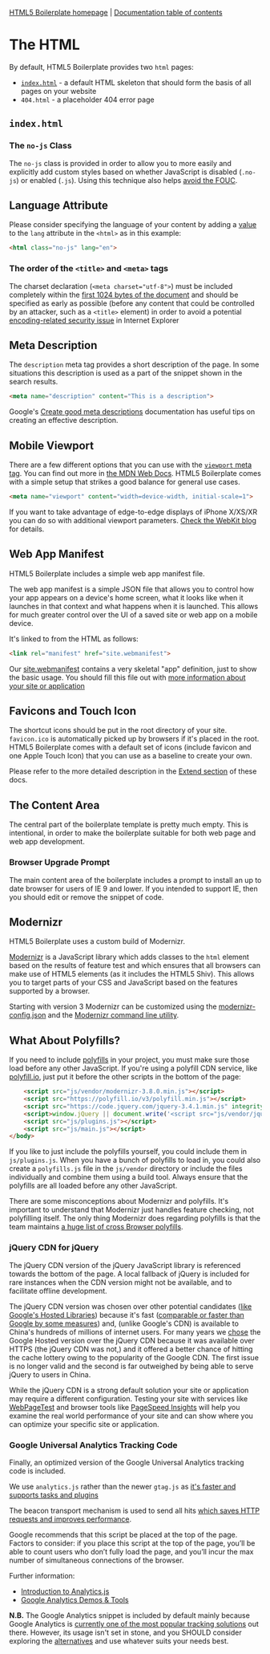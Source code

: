 [HTML5 Boilerplate homepage](https://html5boilerplate.com/) | [Documentation
table of contents](TOC.md)

# The HTML

By default, HTML5 Boilerplate provides two `html` pages:

* [`index.html`](#indexhtml) - a default HTML skeleton that should form the
  basis of all pages on your website
* `404.html` - a placeholder 404 error page


## `index.html`


### The `no-js` Class

The `no-js` class is provided in order to allow you to more easily and
explicitly add custom styles based on whether JavaScript is disabled
(`.no-js`) or enabled (`.js`). Using this technique also helps [avoid the
FOUC](https://www.paulirish.com/2009/avoiding-the-fouc-v3/).


## Language Attribute

Please consider specifying the language of your content by adding a [value](https://www.iana.org/assignments/language-subtag-registry/language-subtag-registry) to the `lang`
attribute in the `<html>` as in this example:

```html
<html class="no-js" lang="en">
```

### The order of the `<title>` and `<meta>` tags

The charset declaration (`<meta charset="utf-8">`) must be included completely 
within the [first 1024 bytes of the document](https://www.whatwg.org/specs/web-apps/current-work/multipage/semantics.html#charset)
and should be specified as early as possible (before any content that could
be controlled by an attacker, such as a `<title>` element) in order to avoid a 
potential [encoding-related security issue](https://code.google.com/archive/p/doctype-mirror/wikis/ArticleUtf7.wiki)
in Internet Explorer

## Meta Description

The `description` meta tag provides a short description of the page. 
In some situations this description is used as a part of the snippet 
shown in the search results.

```html
<meta name="description" content="This is a description">
```

Google's [Create good meta descriptions](https://support.google.com/webmasters/answer/35624?hl=en#meta-descriptions)
documentation has useful tips on creating an effective description.

## Mobile Viewport

There are a few different options that you can use with the [`viewport` meta
tag](https://docs.google.com/present/view?id=dkx3qtm_22dxsrgcf4 "Viewport and
Media Queries - The Complete Idiot's Guide"). You can find out more in [the
MDN Web Docs](https://developer.mozilla.org/en-US/docs/Mozilla/Mobile/Viewport_meta_tag).
HTML5 Boilerplate comes with a simple setup that strikes a good balance for general use cases.

```html
<meta name="viewport" content="width=device-width, initial-scale=1">
```

If you want to take advantage of edge-to-edge displays of iPhone X/XS/XR you can do
so with additional viewport parameters. [Check the WebKit blog](https://webkit.org/blog/7929/designing-websites-for-iphone-x/) 
for details.

## Web App Manifest

HTML5 Boilerplate includes a simple web app manifest file. 

The web app manifest is a simple JSON file that allows you to control how your 
app appears on a device's home screen, what it looks like when it launches
in that context and what happens when it is launched. This allows for much greater
control over the UI of a saved site or web app on a mobile device. 

It's linked to from the HTML as follows:

```html
<link rel="manifest" href="site.webmanifest">
```
Our [site.webmanifest](https://github.com/h5bp/html5-boilerplate/blob/master/src/site.webmanifest) contains a very skeletal "app" definition, just to show the basic usage. 
You should fill this file out with [more information about your site or application](https://developer.mozilla.org/en-US/docs/Web/Manifest)

## Favicons and Touch Icon

The shortcut icons should be put in the root directory of your site. `favicon.ico` 
is automatically picked up by browsers if it's placed in the root.  HTML5
Boilerplate comes with a default set of icons (include favicon and one Apple
Touch Icon) that you can use as a baseline to create your own.

Please refer to the more detailed description in the [Extend section](extend.md)
of these docs.

## The Content Area

The central part of the boilerplate template is pretty much empty. This is
intentional, in order to make the boilerplate suitable for both web page and
web app development.

### Browser Upgrade Prompt

The main content area of the boilerplate includes a prompt to install an up to
date browser for users of IE 9 and lower. If you intended to support IE, then you
should edit or remove the snippet of code.

## Modernizr

HTML5 Boilerplate uses a custom build of Modernizr.

[Modernizr](https://modernizr.com/) is a JavaScript library which adds classes to
the `html` element based on the results of feature test and which ensures that
all browsers can make use of HTML5 elements (as it includes the HTML5 Shiv).
This allows you to target parts of your CSS and JavaScript based on the
features supported by a browser.

Starting with version 3 Modernizr can be customized using the [modernizr-config.json](https://github.com/h5bp/html5-boilerplate/blob/master/modernizr-config.json) and the
[Modernizr command line utility](https://www.npmjs.com/package/modernizr-cli). 

## What About Polyfills?

If you need to include [polyfills](https://remysharp.com/2010/10/08/what-is-a-polyfill)
in your project, you must make sure those load before any other JavaScript. If you're
using a polyfill CDN service, like [polyfill.io](https://polyfill.io/),
just put it before the other scripts in the bottom of the page:

```html
    <script src="js/vendor/modernizr-3.8.0.min.js"></script>
    <script src="https://polyfill.io/v3/polyfill.min.js"></script>
    <script src="https://code.jquery.com/jquery-3.4.1.min.js" integrity="sha256-CSXorXvZcTkaix6Yvo6HppcZGetbYMGWSFlBw8HfCJo=" crossorigin="anonymous"></script>
    <script>window.jQuery || document.write('<script src="js/vendor/jquery-3.4.1.min.js"><\/script>')</script>
    <script src="js/plugins.js"></script>
    <script src="js/main.js"></script>
</body>
```

If you like to just include the polyfills yourself, you could include them in
`js/plugins.js`. When you have a bunch of polyfills to load in, you could
also create a `polyfills.js` file in the `js/vendor` directory or include the files 
individually and combine them using a build tool. Always ensure that the polyfills 
are all loaded before any other JavaScript.

There are some misconceptions about Modernizr and polyfills. It's important
to understand that Modernizr just handles feature checking, not polyfilling
itself. The only thing Modernizr does regarding polyfills is that the team
maintains [a huge list of cross Browser polyfills](https://github.com/Modernizr/Modernizr/wiki/HTML5-Cross-Browser-Polyfills).

### jQuery CDN for jQuery

The jQuery CDN version of the jQuery JavaScript library is referenced towards
the bottom of the page. A local fallback of jQuery is included for rare instances
when the CDN version might not be available, and to facilitate offline
development.

The jQuery CDN version was chosen over other potential candidates
([like Google's Hosted Libraries](https://developers.google.com/speed/libraries/))
because it's fast ([comparable or faster than Google by some
measures](https://www.cdnperf.com/#jsdelivr,cdnjs,google,yandex,microsoft,jquery,bootstrapcdn/https/90))
and, (unlike Google's CDN) is available to China's hundreds of millions of internet users.
For many years we [chose](https://github.com/h5bp/html5-boilerplate/issues/1191)
the Google Hosted version over the jQuery CDN because it was available
over HTTPS (the jQuery CDN was not,) and it offered a better chance of
hitting the cache lottery owing to the popularity of the Google CDN.
The first issue is no longer valid and the second is far outweighed by
being able to serve jQuery to users in China.

While the jQuery CDN is a strong default solution your site or application may
require a different configuration. Testing your site with services like
[WebPageTest](https://www.webpagetest.org/) and browser tools like
[PageSpeed Insights](https://developers.google.com/speed/pagespeed/insights/) will help you examine the real
world performance of your site and can show where you can optimize your specific
site or application.

### Google Universal Analytics Tracking Code

Finally, an optimized version of the Google Universal Analytics tracking code is
included.

We use `analytics.js` rather than the newer `gtag.js` as 
[it's faster and supports tasks and plugins](https://github.com/philipwalton/analyticsjs-boilerplate/issues/19#issuecomment-333714370)

The beacon transport mechanism is used to send all hits [which saves HTTP requests and improves performance](https://philipwalton.com/articles/the-google-analytics-setup-i-use-on-every-site-i-build/#loading-analytics.js).

Google recommends that this script be placed at the top of the page.
Factors to consider: if you place this script at the top of the page, you’ll
be able to count users who don’t fully load the page, and you’ll incur the max
number of simultaneous connections of the browser.

Further information:

- [Introduction to
  Analytics.js](https://developers.google.com/analytics/devguides/collection/analyticsjs/)
- [Google Analytics Demos & Tools](https://ga-dev-tools.appspot.com/)

**N.B.** The Google Analytics snippet is included by default mainly
because Google Analytics is [currently one of the most popular tracking
solutions](https://trends.builtwith.com/analytics/Google-Analytics) out there.
However, its usage isn't set in stone, and you SHOULD consider exploring the
[alternatives](https://en.wikipedia.org/wiki/List_of_web_analytics_software)
and use whatever suits your needs best.



